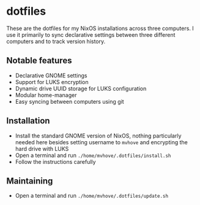 # dotfiles

These are the dotfiles for my NixOS installations across three computers. I use it primarily to sync declarative settings between three different computers and to track version history.

## Notable features

- Declarative GNOME settings
- Support for LUKS encryption
- Dynamic drive UUID storage for LUKS configuration
- Modular home-manager
- Easy syncing between computers using git

## Installation

- Install the standard GNOME version of NixOS, nothing particularly needed here besides setting username to `mvhove` and encrypting the hard drive with LUKS
- Open a terminal and run `./home/mvhove/.dotfiles/install.sh`
- Follow the instructions carefully

## Maintaining

- Open a terminal and run `./home/mvhove/.dotfiles/update.sh`
